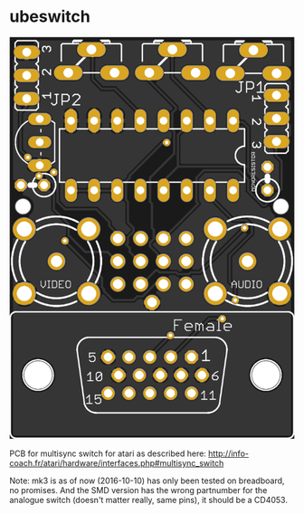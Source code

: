 # ubeswitch

![Top](images/THT-top.png?raw=true "Top")


PCB for multisync switch for atari as described here: http://info-coach.fr/atari/hardware/interfaces.php#multisync_switch


Note: mk3 is as of now (2016-10-10) has only been tested on breadboard, no promises. And the SMD version has the wrong partnumber for the analogue switch (doesn't matter really, same pins), it should be a CD4053.
